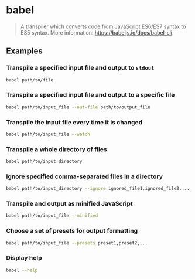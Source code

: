 # babel

> A transpiler which converts code from JavaScript ES6/ES7 syntax to ES5 syntax. More information: <https://babeljs.io/docs/babel-cli>.

## Examples

### Transpile a specified input file and output to `stdout`

```bash
babel path/to/file
```

### Transpile a specified input file and output to a specific file

```bash
babel path/to/input_file --out-file path/to/output_file
```

### Transpile the input file every time it is changed

```bash
babel path/to/input_file --watch
```

### Transpile a whole directory of files

```bash
babel path/to/input_directory
```

### Ignore specified comma-separated files in a directory

```bash
babel path/to/input_directory --ignore ignored_file1,ignored_file2,...
```

### Transpile and output as minified JavaScript

```bash
babel path/to/input_file --minified
```

### Choose a set of presets for output formatting

```bash
babel path/to/input_file --presets preset1,preset2,...
```

### Display help

```bash
babel --help
```

